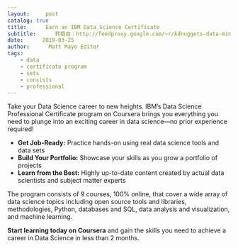 ```yaml
---
layout:     post
catalog: true
title:      Earn an IBM Data Science Certificate
subtitle:      转载自：http://feedproxy.google.com/~r/kdnuggets-data-mining-analytics/~3/ysYTaX8VCDc/coursera-earn-ibm-data-science-certificate.html
date:      2019-03-25
author:      Matt Mayo Editor
tags:
    - data
    - certificate program
    - sets
    - consists
    - professional
---
```


Take your Data Science career to new heights. IBM’s Data Science Professional Certificate program on Coursera brings you everything you need to plunge into an exciting career in data science—no prior experience required!




- **Get Job-Ready:** Practice hands-on using real data science tools and data sets
- **Build Your Portfolio:** Showcase your skills as you grow a portfolio of projects
- **Learn from the Best:** Highly up-to-date content created by actual data scientists and subject matter experts

The program consists of 9 courses, 100% online, that cover a wide array of data science topics including open source tools and libraries, methodologies, Python, databases and SQL, data analysis and visualization, and machine learning.

**Start learning today on Coursera** and gain the skills you need to achieve a career in Data Science in less than 2 months.


